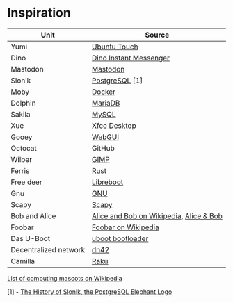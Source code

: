 # Inspiration

| Unit | Source |
| --- | --- |
| Yumi | [Ubuntu Touch](https://ubuntu-touch.io/) |
| Dino | [Dino Instant Messenger](https://dino.im/) |
| Mastodon | [Mastodon](https://joinmastodon.org/) |
| Slonik | [PostgreSQL](https://www.postgresql.org/) [1] |
| Moby | [Docker](https://www.docker.com/) |
| Dolphin | [MariaDB](https://mariadb.com/) |
| Sakila | [MySQL](https://www.mysql.com/) |
| Xue | [Xfce Desktop](https://xfce.org/) |
| Gooey | [WebGUI](http://www.webgui.org/) |
| Octocat | GitHub |
| Wilber | [GIMP](https://www.gimp.org/) |
| Ferris | [Rust](https://www.rust-lang.org/) |
| Free deer | [Libreboot](https://libreboot.org/) |
| Gnu | [GNU](https://www.gnu.org/) |
| Scapy | [Scapy](https://scapy.net/) |
| Bob and Alice | [Alice and Bob on Wikipedia](https://en.wikipedia.org/wiki/Alice_and_Bob), [Alice & Bob](http://cryptocouple.com/) |
| Foobar | [Foobar on Wikipedia](https://en.wikipedia.org/wiki/Foobar) |
| Das U-Boot | [uboot bootloader](https://source.denx.de/u-boot/u-boot/) |
| Decentralized network | [dn42](https://dn42.dev/) |
| Camilla | [Raku](https://raku.org/) |

[List of computing mascots on Wikipedia](https://en.wikipedia.org/wiki/List_of_computing_mascots)

[1] - [The History of Slonik, the PostgreSQL Elephant Logo](https://www.vertabelo.com/blog/the-history-of-slonik-the-postgresql-elephant-logo/)
